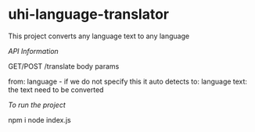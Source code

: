 # uhi-language-translator


This project converts any language text to any language

*API Information*

GET/POST <base host name>/translate
body params

from: language - if we do not specify this it auto detects
to: language
text: the text need to be converted



*To run the project*

npm i
node index.js
